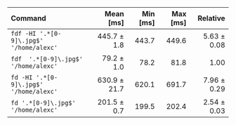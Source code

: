 | Command | Mean [ms] | Min [ms] | Max [ms] | Relative |
|:---|---:|---:|---:|---:|
| `fdf -HI '.*[0-9]\.jpg$' '/home/alexc'` | 445.7 ± 1.8 | 443.7 | 449.6 | 5.63 ± 0.08 |
| `fdf  '.*[0-9]\.jpg$' '/home/alexc'` | 79.2 ± 1.0 | 78.2 | 81.8 | 1.00 |
| `fd -HI '.*[0-9]\.jpg$' '/home/alexc'` | 630.9 ± 21.7 | 620.1 | 691.7 | 7.96 ± 0.29 |
| `fd '.*[0-9]\.jpg$' '/home/alexc'` | 201.5 ± 0.7 | 199.5 | 202.4 | 2.54 ± 0.03 |
